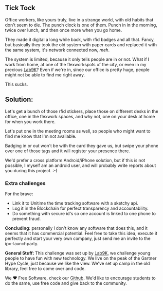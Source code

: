 ## Tick Tock 

Office workers, like yours truly, live in a strange world, with old habits that don't seem to die. The punch clock is one of them. Punch in in the morning, twice over lunch, and then once more when you go home.

They made it digital a long while back, with rfid badges and all that. Fancy, but basically they took the old system with paper cards and replaced it with the same system, it's network connected now, *meh*.

The system is limited, because it only tells people are in or not. What if I work from home, at one of the flexworkspots of the city, or even in my precious [Lab9K](https://lab9k.github.io/)? Even if we're in, since our office is pretty huge, people might not be able to find me right away.

This sucks. 

## Solution: 

Let's get a bunch of those rfid stickers, place those on different desks in the office, one in the flexwork spaces, and why not, one on your desk at home for when you work there.

Let's put one in the meeting rooms as well, so people who might want to find me know that I'm not available. 

Badging in or out won't be with the card they gave us, but swipe your phone over one of those tags and it will register your presence there. 

We'd prefer a cross platform Android/iPhone solution, but if this is not possible, I myself am an android user, and will probably write reports about you during this project. :-) 

### Extra challenges

For the brave:

- Link it to Unitime the time tracking software with a sketchy api.
- Log it in the Blockchain for perfect transparency and accountability.
- Do something with secure id's so one account is linked to one phone to prevent fraud.

**Concluding:** personally I don't know any software that does this, and it seems that it has commercial potential. Feel free to take this idea, execute it perfectly and start your very own company, just send me an invite to the ipo-launchparty.

**General Stuff:** This challenge was set up by [Lab9K](https://lab9k.github.io/), we challenge young people to have fun with new technology. We live on the peak of the Gartner Hype Cycle, just because we like the view. We've set up camp in the old library, feel free to come over and code. 

We ❤ Free Software, check our [Github](https://github.com/lab9k). We'd like to encourage students to do the same, use free code and give back to the community.